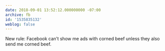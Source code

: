 ```yaml
---
date: 2018-09-01 13:52:12.000000000 -07:00
archive: fb
id: '1535835132'
weblog: false
---
```


New rule: Facebook can’t show me ads with corned beef unless they also send me corned beef.
